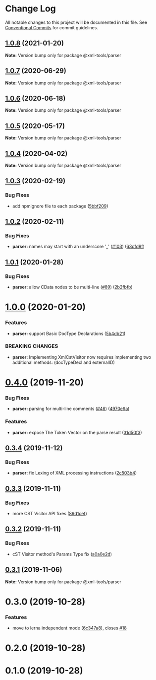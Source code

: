 # Change Log

All notable changes to this project will be documented in this file.
See [Conventional Commits](https://conventionalcommits.org) for commit guidelines.

## [1.0.8](https://github.com/sap/xml-tools/compare/@xml-tools/parser@1.0.7...@xml-tools/parser@1.0.8) (2021-01-20)

**Note:** Version bump only for package @xml-tools/parser

## [1.0.7](https://github.com/sap/xml-tools/compare/@xml-tools/parser@1.0.6...@xml-tools/parser@1.0.7) (2020-06-29)

**Note:** Version bump only for package @xml-tools/parser

## [1.0.6](https://github.com/sap/xml-tools/compare/@xml-tools/parser@1.0.5...@xml-tools/parser@1.0.6) (2020-06-18)

**Note:** Version bump only for package @xml-tools/parser

## [1.0.5](https://github.com/sap/xml-tools/compare/@xml-tools/parser@1.0.4...@xml-tools/parser@1.0.5) (2020-05-17)

**Note:** Version bump only for package @xml-tools/parser

## [1.0.4](https://github.com/sap/xml-tools/compare/@xml-tools/parser@1.0.3...@xml-tools/parser@1.0.4) (2020-04-02)

**Note:** Version bump only for package @xml-tools/parser

## [1.0.3](https://github.com/sap/xml-tools/compare/@xml-tools/parser@1.0.2...@xml-tools/parser@1.0.3) (2020-02-19)

### Bug Fixes

- add npmignore file to each package ([5bbf209](https://github.com/sap/xml-tools/commit/5bbf209))

## [1.0.2](https://github.com/sap/xml-tools/compare/@xml-tools/parser@1.0.1...@xml-tools/parser@1.0.2) (2020-02-11)

### Bug Fixes

- **parser:** names may start with an underscore '\_' ([#103](https://github.com/sap/xml-tools/issues/103)) ([63dfd8f](https://github.com/sap/xml-tools/commit/63dfd8f))

## [1.0.1](https://github.com/sap/xml-tools/compare/@xml-tools/parser@1.0.0...@xml-tools/parser@1.0.1) (2020-01-28)

### Bug Fixes

- **parser:** allow CData nodes to be multi-line ([#89](https://github.com/sap/xml-tools/issues/89)) ([2b2fbfb](https://github.com/sap/xml-tools/commit/2b2fbfb))

# [1.0.0](https://github.com/sap/xml-tools/compare/@xml-tools/parser@0.4.0...@xml-tools/parser@1.0.0) (2020-01-20)

### Features

- **parser:** support Basic DocType Declarations ([5b4db21](https://github.com/sap/xml-tools/commit/5b4db21))

### BREAKING CHANGES

- **parser:** Implementing XmlCstVisitor now requires implementing two additional methods:
  (docTypeDecl and externalID)

# [0.4.0](https://github.com/sap/xml-tools/compare/@xml-tools/parser@0.3.4...@xml-tools/parser@0.4.0) (2019-11-20)

### Bug Fixes

- **parser:** parsing for multi-line comments ([#46](https://github.com/sap/xml-tools/issues/46)) ([4970e9a](https://github.com/sap/xml-tools/commit/4970e9a))

### Features

- **parser:** expose The Token Vector on the parse result ([31d50f3](https://github.com/sap/xml-tools/commit/31d50f3))

## [0.3.4](https://github.com/sap/xml-tools/compare/@xml-tools/parser@0.3.3...@xml-tools/parser@0.3.4) (2019-11-12)

### Bug Fixes

- **parser:** fix Lexing of XML processing instructions ([2c503b4](https://github.com/sap/xml-tools/commit/2c503b4))

## [0.3.3](https://github.com/sap/xml-tools/compare/@xml-tools/parser@0.3.2...@xml-tools/parser@0.3.3) (2019-11-11)

### Bug Fixes

- more CST Visitor API fixes ([89d1cef](https://github.com/sap/xml-tools/commit/89d1cef))

## [0.3.2](https://github.com/sap/xml-tools/compare/@xml-tools/parser@0.3.1...@xml-tools/parser@0.3.2) (2019-11-11)

### Bug Fixes

- cST Visitor method's Params Type fix ([a0a0e2d](https://github.com/sap/xml-tools/commit/a0a0e2d))

## [0.3.1](https://github.com/sap/xml-tools/compare/@xml-tools/parser@0.3.0...@xml-tools/parser@0.3.1) (2019-11-06)

**Note:** Version bump only for package @xml-tools/parser

# 0.3.0 (2019-10-28)

### Features

- move to lerna independent mode ([6c347a8](https://github.com/sap/xml-tools/commit/6c347a8)), closes [#18](https://github.com/sap/xml-tools/issues/18)

# 0.2.0 (2019-10-28)

# 0.1.0 (2019-10-28)
